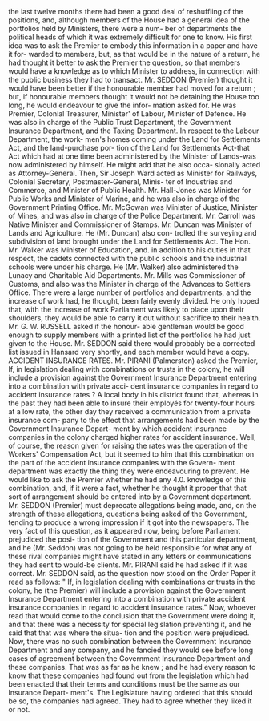 the last twelve months there had been a good deal of reshuffling of the positions, and, although members of the House had a general idea of the portfolios held by Ministers, there were a num- ber of departments the political heads of which it was extremely difficult for one to know. His first idea was to ask the Premier to embody this information in a paper and have it for- warded to members, but, as that would be in the nature of a return, he had thought it better to ask the Premier the question, so that members would have a knowledge as to which Minister to address, in connection with the public business they had to transact. Mr. SEDDON (Premier) thought it would have been better if the honourable member had moved for a return ; but, if honourable members thought it would not be detaining the House too long, he would endeavour to give the infor- mation asked for. He was Premier, Colonial Treasurer, Minister' of Labour, Minister of Defence. He was also in charge of the Public Trust Department, the Government Insurance Department, and the Taxing Department. In respect to the Labour Department, the work- men's homes coming under the Land for Settlements Act, and the land-purchase por- tion of the Land for Settlements Act-that Act which had at one time been administered by the Minister of Lands-was now administered by himself. He might add that he also occa- sionally acted as Attorney-General. Then, Sir Joseph Ward acted as Minister for Railways, Colonial Secretary, Postmaster-General, Minis- ter of Industries and Commerce, and Minister of Public Health. Mr. Hall-Jones was Minister for Public Works and Minister of Marine, and he was also in charge of the Government Printing Office. Mr. McGowan was Minister of Justice, Minister of Mines, and was also in charge of the Police Department. Mr. Carroll was Native Minister and Commissioner of Stamps. Mr. Duncan was Minister of Lands and Agriculture. He (Mr. Duncan) also con- trolled the surveying and subdivision of land brought under the Land for Settlements Act. The Hon. Mr. Walker was Minister of Education, and. in addition to his duties in that respect, the cadets connected with the public schools and the industrial schools were under his charge. He (Mr. Walker) also administered the Lunacy and Charitable Aid Departments. Mr. Mills was Commissioner of Customs, and also was the Minister in charge of the Advances to Settlers Office. There were a large number of portfolios and departments, and the increase of work had, he thought, been fairly evenly divided. He only hoped that, with the increase of work Parliament was likely to place upon their shoulders, they would be able to carry it out without sacrifice to their health. Mr. G. W. RUSSELL asked if the honour- able gentleman would be good enough to supply members with a printed list of the portfolios he had just given to the House. Mr. SEDDON said there would probably be a corrected list issued in Hansard very shortly, and each member would have a copy. ACCIDENT INSURANCE RATES. Mr. PIRANI (Palmerston) asked the Premier, If, in legislation dealing with combinations or trusts in the colony, he will include a provision against the Government Insurance Department entering into a combination with private acci- dent insurance companies in regard to accident insurance rates ? A local body in his district found that, whereas in the past they had been able to insure their employés for twenty-four hours at a low rate, the other day they received a communication from a private insurance com- pany to the effect that arrangements had been made by the Government Insurance Depart- ment by which accident insurance companies in the colony charged higher rates for accident insurance. Well, of course, the reason given for raising the rates was the operation of the Workers' Compensation Act, but it seemed to him that this combination on the part of the accident insurance companies with the Govern- ment department was exactly the thing they were endeavouring to prevent. He would like to ask the Premier whether he had any 4.0. knowledge of this combination, and, if it were a fact, whether he thought it proper that that sort of arrangement should be entered into by a Government department. Mr. SEDDON (Premier) must deprecate allegations being made, and, on the strength of these allegations, questions being asked of the Government, tending to produce a wrong impression if it got into the newspapers. The very fact of this question, as it appeared now, being before Parliament prejudiced the posi- tion of the Government and this particular department, and he (Mr. Seddon) was not going to be held responsible for what any of these rival companies might have stated in any letters or communications they had sent to would-be clients. Mr. PIRANI said he had asked if it was correct. Mr. SEDDON said, as the question now stood on the Order Paper it read as follows: " If, in legislation dealing with combinations or trusts in the colony, he (the Premier) will include a provision against the Government Insurance Department entering into a combination with private accident insurance companies in regard to accident insurance rates." Now, whoever read that would come to the conclusion that the Government were doing it, and that there was a necessity for special legislation preventing it, and he said that that was where the situa- tion and the position were prejudiced. Now, there was no such combination between the Government Insurance Department and any company, and he fancied they would see before long cases of agreement between the Government Insurance Department and these companies. That was as far as he knew ; and he had every reason to know that these companies had found out from the legislation which had been enacted that their terms and conditions must be the same as our Insurance Depart- ment's. The Legislature having ordered that this should be so, the companies had agreed. They had to agree whether they liked it or not. 